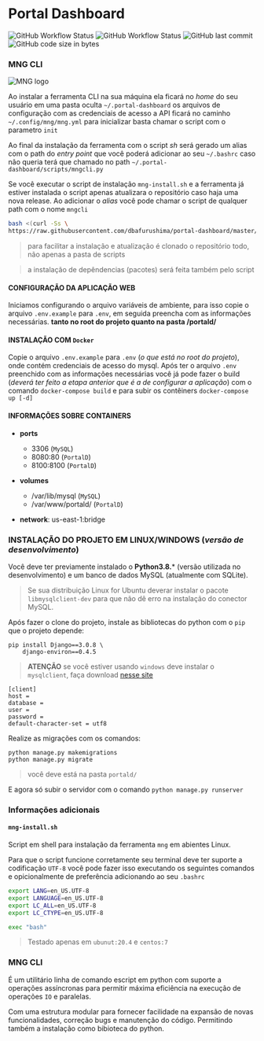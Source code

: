 # Portal Dashboard

![GitHub Workflow Status](https://img.shields.io/github/workflow/status/dbafurushima/portal-dashboard/Docker%20Image%20CI?label=docker%20build&style=flat-square) ![GitHub Workflow Status](https://img.shields.io/github/workflow/status/dbafurushima/portal-dashboard/Django%20CI?label=django%20build&style=flat-square) ![GitHub last commit](https://img.shields.io/github/last-commit/dbafurushima/portal-dashboard?style=flat-square) ![GitHub code size in bytes](https://img.shields.io/github/languages/code-size/dbafurushima/portal-dashboard?style=flat-square)

### MNG CLI

![MNG logo](https://i.pinimg.com/originals/58/23/ac/5823ac07f4b58d4d51d336b215625426.png)

Ao instalar a ferramenta CLI na sua máquina ela ficará no *home* do seu usuário em uma pasta oculta ``~/.portal-dashboard`` os arquivos de configuração com as credenciais de acesso a API ficará no caminho `~/.config/mng/mng.yml` para inicializar basta chamar o script com o parametro `init`

Ao final da instalação da ferramenta com o script *sh* será gerado um alias com o path do *entry point* que você poderá adicionar ao seu `~/.bashrc` caso não queria terá que chamado no path `~/.portal-dashboard/scripts/mngcli.py`

Se você executar o script de instalação `mng-install.sh` e a ferramenta já estiver instalada o script apenas atualizara o repositório caso haja uma nova release. Ao adicionar o *alias* você pode chamar o script de qualquer path com o nome `mngcli`
```bash
bash <(curl -Ss \
https://raw.githubusercontent.com/dbafurushima/portal-dashboard/master/scripts/mng-install.sh)
```

> para facilitar a instalação e atualização é clonado o repositório todo, não apenas a pasta de scripts

> a instalação de depêndencias (pacotes) será feita também pelo script

#### CONFIGURAÇÃO DA APLICAÇÃO WEB

Iniciamos configurando o arquivo variáveis de ambiente, para isso copie o arquivo 
``.env.example`` para ``.env``, em seguida preencha com as informações
necessárias. **tanto no root do projeto quanto na pasta /portald/**

#### INSTALAÇÃO COM ``Docker``

Copie o arquivo ``.env.example`` para ``.env`` (*o que está no root do projeto*), onde contém credenciais de acesso do mysql.
Após ter o arquivo ``.env`` preenchido com as informações necessárias você já pode fazer o build (*deverá ter feito a etapa anterior que é a de configurar a aplicação*) com o comando ``docker-compose build`` e para subir os contêiners ``docker-compose up [-d]``

#### INFORMAÇÕES SOBRE CONTAINERS

* **ports**
  * 3306 (``MySQL``)
  * 8080:80 (``PortalD``)
  * 8100:8100 (``PortalD``)

* **volumes**
  * /var/lib/mysql (``MySQL``)
  * /var/www/portald/ (``PortalD``)

* **network**: us-east-1:bridge

### INSTALAÇÃO DO PROJETO EM LINUX/WINDOWS (*versão de desenvolvimento*)

Você deve ter previamente instalado o **Python3.8.*** (versão utilizada no desenvolvimento) e um banco de dados MySQL (atualmente com SQLite).

> Se sua distribuição Linux for Ubuntu deverar instalar o pacote ``libmysqlclient-dev`` para que não dê erro na instalação do conector MySQL.

Após fazer o clone do projeto, instale as bibliotecas do python com o ``pip`` que o projeto depende:

```
pip install Django==3.0.8 \
    django-environ==0.4.5
```

> **ATENÇÃO** se você estiver usando ``windows`` deve instalar o ``mysqlclient``, faça download [nesse site](https://www.lfd.uci.edu/~gohlke/pythonlibs/#mysqlclient)

```
[client]
host = 
database = 
user = 
password = 
default-character-set = utf8
```

Realize as migrações com os comandos:

```
python manage.py makemigrations
python manage.py migrate
```

> você deve está na pasta ``portald/``

E agora só subir o servidor com o comando ``python manage.py runserver``

### Informações adicionais

#### `mng-install.sh`

Script em shell para instalação da ferramenta `mng` em abientes Linux.

Para que o script funcione corretamente seu terminal deve ter suporte a codificação `UTF-8` você pode fazer isso executando os seguintes comandos e opicionalmente de preferência adicionando ao seu `.bashrc`

```bash
export LANG=en_US.UTF-8
export LANGUAGE=en_US.UTF-8
export LC_ALL=en_US.UTF-8
export LC_CTYPE=en_US.UTF-8

exec "bash"
```

> Testado apenas em `ubunut:20.4` e `centos:7`

### MNG CLI

É um utilitário linha de comando escript em python com suporte a operações assíncronas para permitir máxima eficiência na execução de operações `IO` e paralelas.

Com uma estrutura modular para fornecer facilidade na expansão de novas funcionalidades, correção bugs e manutenção do código. Permitindo também a instalação como bibioteca do python.

